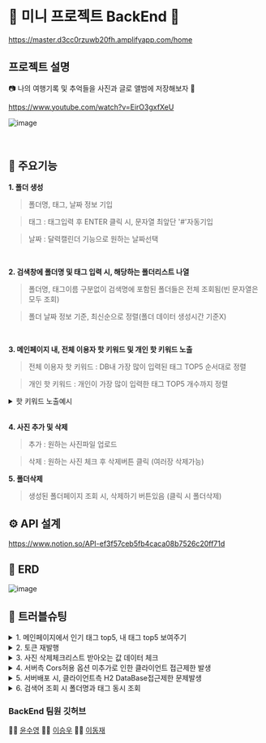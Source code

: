 # 🤖 미니 프로젝트 BackEnd 🤖

https://master.d3cc0rzuwb20fh.amplifyapp.com/home

## 프로젝트 설명
📷 나의 여행기록 및 추억들을 사진과 글로 앨범에 저장해보자 💾


https://www.youtube.com/watch?v=EirO3gxfXeU

![image](https://user-images.githubusercontent.com/102216495/198182564-0b2f506f-fd66-4de1-81c6-56bf6669f465.png)

<br>



## 🌟 주요기능
**1. 폴더 생성**
> 폴더명, 태그, 날짜 정보 기입


> 태그 : 태그입력 후 ENTER 클릭 시, 문자열 최앞단 '#'자동기입


> 날짜 : 달력캘린더 기능으로 원하는 날짜선택
<br>

**2. 검색창에 폴더명 및 태그 입력 시, 해당하는 폴더리스트 나열**
> 폴더명, 태그이름 구분없이 검색명에 포함된 폴더들은 전체 조회됨(빈 문자열은 모두 조회)


> 폴더 날짜 정보 기준, 최신순으로 정렬(폴더 데이터 생성시간 기준X)
<br>

**3. 메인페이지 내, 전체 이용자 핫 키워드 및 개인 핫 키워드 노출**
> 전체 이용자 핫 키워드 : DB내 가장 많이 입력된 태그 TOP5 순서대로 정렬


> 개인 핫 키워드 : 개인이 가장 많이 입력한 태그 TOP5 개수까지 정렬

<details>
<summary> 핫 키워드 노출예시
</summary>
<div markdown="1">


전체 이용자 핫 키워드 예시)<br>
1위 #여행<br>
2위 #제주도<br>
3위 #한강<br>
4위 #한라산<br>
5위 #지리산<br>

개인 핫 키워드 예시)<br>
#가을 : 2<br>
#이승우 : 1<br>    
    
    
</div>
</details>
<br>

**4. 사진 추가 및 삭제**
> 추가 : 원하는 사진파일 업로드


> 삭제 : 원하는 사진 체크 후 삭제버튼 클릭 (여러장 삭제가능)


**5. 폴더삭제**
> 생성된 폴더페이지 조회 시, 삭제하기 버튼있음 (클릭 시 폴더삭제)


## ⚙ API 설계
https://www.notion.so/API-ef3f57ceb5fb4caca08b7526c20ff71d

## 🔐 ERD
![image](https://user-images.githubusercontent.com/102216495/198051814-6ac6029b-94e9-478a-87cf-4ce144fee9ba.png)


## 🚀 트러블슈팅

<details>
<summary>1. 메인페이지에서 인기 태그 top5, 내 태그 top5 보여주기
</summary>
<div markdown="1">  
    
    
    👌 태그 문자열에서 .split("#")
    
    을 하면 첫 태그에 “”가 리스트에 저장되어 빈 값이 아닌 태그 문자열에 
    
    .substring(1)을 먼저하고 .split("#")을 했다.
    
    top5 태그를 가져올 때 리스트에서 .subList(0, 5) 를
    
    했는데 태그 수가 5개 미만이면 오류가 뜨기 때문에 태그가 5개 이상일 때만 앞 5개로 자르고 아닌 경우 전체 태그 보여주기

</div>
</details>



<details>
<summary>2. 토큰 재발행
</summary>
<div markdown="1">
    
    
    👌 access 토큰 만료 시 Refresh 토큰 재발행 할 때 헤더로 받은 Refresh토큰과 디비에 저장된 refresh토큰을 비교해야 
    
    하는데 refresh토큰에서 앞에 Bearer 부분을 뺀 토큰값과 디비에 있는 refresh 토큰 값을 비교하여 일치하지 않아 오류가 발생했다.
    
   
</div>
</details>


<details>
<summary>3. 사진 삭제체크리스트 받아오는 값 데이터 체크
</summary>
<div markdown="1">    
    
    
    👌 사진 삭제 파라미터 값 수신하는 방법 @RequestParam은 
    
    (comma)로 구분하여 데이터를 요청하면 자동으로 데이터를 
    
    (comma)구분하여 List형태로 데이터를 변환한다. 
    
    예시) http://localhost:8080/folder/3?photoId=1,2
</div>
</details>

<details>
<summary>4. 서버측 Cors허용 옵션 미추가로 인한 클라이언트 접근제한 발생 </summary>
<div markdown="1">     
    
    
    👌클라이언트측 주소 기입을 통해 origin 검증 통과작업이 필요했음.
    클라이언트측 도메인에 대한 접근권한을 아래와 같은 코드로 승인하여 문제해결 완료함.
    
    
```java
@Bean
CorsConfigurationSource corsConfigurationSource() {

    CorsConfiguration configuration = new CorsConfiguration();
    configuration.setAllowCredentials(true);
    configuration.setAllowedOrigins(Arrays.asList(FRONT_END_SERVER));
    configuration.setAllowedMethods(Arrays.asList("GET", "POST", "PUT", "DELETE"));
    configuration.setAllowedHeaders(Arrays.asList("X-Requested-With","Origin","Content-Type","Accept","Authorization"));
    
    // This allow us to expose the headers
    configuration.setExposedHeaders(Arrays.asList("Access-Control-Allow-Headers", "Authorization, x-xsrf-token, Access-Control-Allow-Headers, Origin, Accept, X-Requested-With, " +
            "Content-Type, Access-Control-Request-Method, Access-Control-Request-Headers"));
    
    UrlBasedCorsConfigurationSource source = new UrlBasedCorsConfigurationSource();
    source.registerCorsConfiguration("/**", configuration);
    return source;
} 
```

    참조 블로그
    1. https://stackoverflow.com/questions/37897523/axios-get-access-to-response-header-fields
    2. https://evan-moon.github.io/2020/05/21/about-cors/
    3. https://wonit.tistory.com/572

</div>
</details>


<details>
<summary>5. 서버배포 시, 클라이언트측 H2 DataBase접근제한 문제발생</summary>
<div markdown="1">       
    
    
    👌서버측에서 H2 웹접근을 허용해줘야하는 것으로 파악완료. 아래와 같은 코드로 문제해결 완료함.

```java
spring.h2.console.settings.web-allow-others=true
```
    참조 블로그 : https://www.appsloveworld.com/springboot/100/84/h2-database-console-errors-with-sorry-remote-connections-weballowothers-are

</div>
</details>

<details>
<summary>6. 검색어 조회 시 폴더명과 태그 동시 조회
</summary>
<div markdown="1">    
    
    
    👌 JPA메소드 쿼리 사용 시, 불필요한 로직이 증가하였음.
    
    이를 해소하기 위해 Querydsl 기술을 적용하여 쿼리 성능 최적화를 진행하였음
    
</div>
</details>


### BackEnd 팀원 깃허브
👩‍💻 [윤수영](https://github.com/Suyoung225) 🧑‍💻 [이승우](https://github.com/iswoos) 👨‍💻 [이동재](https://github.com/Pdongjaelee)
